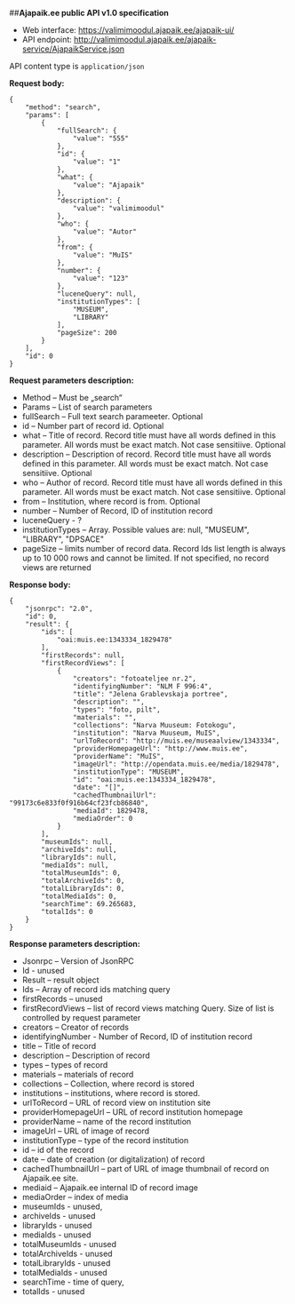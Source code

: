 ##**Ajapaik.ee public API v1.0 specification**

* Web interface: https://valimimoodul.ajapaik.ee/ajapaik-ui/
* API endpoint: http://valimimoodul.ajapaik.ee/ajapaik-service/AjapaikService.json

API content type is ```application/json```


**Request body:**
```
{
    "method": "search",
    "params": [
        {
            "fullSearch": {
                "value": "555"
            },
            "id": {
                "value": "1"
            },
            "what": {
                "value": "Ajapaik"
            },
            "description": {
                "value": "valimimoodul"
            },
            "who": {
                "value": "Autor"
            },
            "from": {
                "value": "MuIS"
            },
            "number": {
                "value": "123"
            },
            "luceneQuery": null,
            "institutionTypes": [
                "MUSEUM",
                "LIBRARY"
            ],
            "pageSize": 200
        }
    ],
    "id": 0
}
```
**Request parameters description:**

- Method – Must be „search“
- Params – List of search parameters
- fullSearch – Full text search parameeter. Optional
- id – Number part of record id. Optional
- what – Title of record. Record title must have all words defined in this parameter. All words must be exact match. Not case sensitiive. Optional
- description – Description of record. Record title must have all words defined in this parameter. All words must be exact match. Not case sensitiive. Optional
- who – Author of record. Record title must have all words defined in this parameter. All words must be exact match. Not case sensitiive. Optional
- from – Institution, where record is from. Optional
- number – Number of Record, ID of institution record
- luceneQuery - ?
- institutionTypes – Array. Possible values are: null, "MUSEUM", "LIBRARY", "DPSACE"
- pageSize – limits number of record data. Record Ids list length is always up to 10 000 rows and cannot be limited. If not specified, no record views are returned

**Response body:**
```
{
    "jsonrpc": "2.0",
    "id": 0,
    "result": {
        "ids": [
            "oai:muis.ee:1343334_1829478"
        ],
        "firstRecords": null,
        "firstRecordViews": [
            {
                "creators": "fotoateljee nr.2",
                "identifyingNumber": "NLM F 996:4",
                "title": "Jelena Grablevskaja portree",
                "description": "",
                "types": "foto, pilt",
                "materials": "",
                "collections": "Narva Muuseum: Fotokogu",
                "institution": "Narva Muuseum, MuIS",
                "urlToRecord": "http://muis.ee/museaalview/1343334",
                "providerHomepageUrl": "http://www.muis.ee",
                "providerName": "MuIS",
                "imageUrl": "http://opendata.muis.ee/media/1829478",
                "institutionType": "MUSEUM",
                "id": "oai:muis.ee:1343334_1829478",
                "date": "[]",
                "cachedThumbnailUrl": "99173c6e833f0f916b64cf23fcb86840",
                "mediaId": 1829478,
                "mediaOrder": 0
            }
        ],
        "museumIds": null,
        "archiveIds": null,
        "libraryIds": null,
        "mediaIds": null,
        "totalMuseumIds": 0,
        "totalArchiveIds": 0,
        "totalLibraryIds": 0,
        "totalMediaIds": 0,
        "searchTime": 69.265683,
        "totalIds": 0
    }
}
```

**Response parameters description:**

- Jsonrpc – Version of JsonRPC
- Id - unused  
- Result – result object
- Ids – Array of record ids matching query
- firstRecords – unused
- firstRecordViews – list of record views matching Query. Size of list is controlled by request parameter
- creators – Creator of records
- identifyingNumber - Number of Record, ID of institution record
- title – Title of record
- description – Description of record
- types – types of record
- materials – materials of record
- collections – Collection, where record is stored
- institutions – institutions, where record is stored.
- urlToRecord – URL of record view on institution site
- providerHomepageUrl – URL of record institution homepage
- providerName – name of the record institution
- imageUrl – URL of image of record
- institutionType – type of the record institution
- id – id of the record
- date – date of creation (or digitalization) of record 
- cachedThumbnailUrl – part of URL of image thumbnail of record on Ajapaik.ee site.
- mediaid – Ajapaik.ee internal ID of record image
- mediaOrder – index of media
- museumIds - unused,
- archiveIds - unused
- libraryIds - unused
- mediaIds - unused
- totalMuseumIds - unused
- totalArchiveIds - unused
- totalLibraryIds - unused
- totalMediaIds - unused
- searchTime - time of query,
- totalIds - unused



